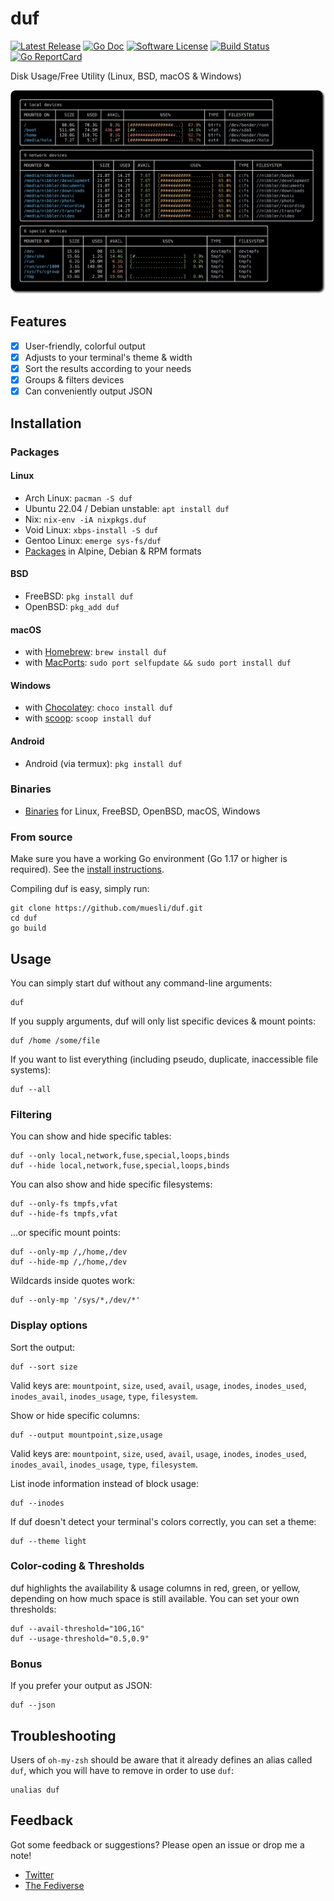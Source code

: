 # duf

[![Latest Release](https://img.shields.io/github/release/muesli/duf.svg?style=for-the-badge)](https://github.com/muesli/duf/releases)
[![Go Doc](https://img.shields.io/badge/godoc-reference-blue.svg?style=for-the-badge)](https://pkg.go.dev/github.com/muesli/duf)
[![Software License](https://img.shields.io/badge/license-MIT-blue.svg?style=for-the-badge)](/LICENSE)
[![Build Status](https://img.shields.io/github/actions/workflow/status/muesli/duf/build.yml?style=for-the-badge&branch=master)](https://github.com/muesli/duf/actions)
[![Go ReportCard](https://goreportcard.com/badge/github.com/muesli/duf?style=for-the-badge)](https://goreportcard.com/report/muesli/duf)

Disk Usage/Free Utility (Linux, BSD, macOS & Windows)

![duf](/duf.png)

## Features

- [x] User-friendly, colorful output
- [x] Adjusts to your terminal's theme & width
- [x] Sort the results according to your needs
- [x] Groups & filters devices
- [x] Can conveniently output JSON

## Installation

### Packages

#### Linux
- Arch Linux: `pacman -S duf`
- Ubuntu 22.04 / Debian unstable: `apt install duf`
- Nix: `nix-env -iA nixpkgs.duf`
- Void Linux: `xbps-install -S duf`
- Gentoo Linux: `emerge sys-fs/duf`
- [Packages](https://github.com/muesli/duf/releases) in Alpine, Debian & RPM formats

#### BSD
- FreeBSD: `pkg install duf`
- OpenBSD: `pkg_add duf`

#### macOS
- with [Homebrew](https://brew.sh/): `brew install duf`
- with [MacPorts](https://www.macports.org): `sudo port selfupdate && sudo port install duf`

#### Windows
- with [Chocolatey](https://chocolatey.org/): `choco install duf`
- with [scoop](https://scoop.sh/): `scoop install duf`

#### Android
- Android (via termux): `pkg install duf`

### Binaries
- [Binaries](https://github.com/muesli/duf/releases) for Linux, FreeBSD, OpenBSD, macOS, Windows

### From source

Make sure you have a working Go environment (Go 1.17 or higher is required).
See the [install instructions](https://golang.org/doc/install.html).

Compiling duf is easy, simply run:

    git clone https://github.com/muesli/duf.git
    cd duf
    go build

## Usage

You can simply start duf without any command-line arguments:

    duf

If you supply arguments, duf will only list specific devices & mount points:

    duf /home /some/file

If you want to list everything (including pseudo, duplicate, inaccessible file systems):

    duf --all

### Filtering

You can show and hide specific tables:

    duf --only local,network,fuse,special,loops,binds
    duf --hide local,network,fuse,special,loops,binds

You can also show and hide specific filesystems:

    duf --only-fs tmpfs,vfat
    duf --hide-fs tmpfs,vfat

...or specific mount points:

    duf --only-mp /,/home,/dev
    duf --hide-mp /,/home,/dev

Wildcards inside quotes work:

    duf --only-mp '/sys/*,/dev/*'

### Display options

Sort the output:

    duf --sort size

Valid keys are: `mountpoint`, `size`, `used`, `avail`, `usage`, `inodes`,
`inodes_used`, `inodes_avail`, `inodes_usage`, `type`, `filesystem`.

Show or hide specific columns:

    duf --output mountpoint,size,usage

Valid keys are: `mountpoint`, `size`, `used`, `avail`, `usage`, `inodes`,
`inodes_used`, `inodes_avail`, `inodes_usage`, `type`, `filesystem`.

List inode information instead of block usage:

    duf --inodes

If duf doesn't detect your terminal's colors correctly, you can set a theme:

    duf --theme light

### Color-coding & Thresholds

duf highlights the availability & usage columns in red, green, or yellow,
depending on how much space is still available. You can set your own thresholds:

    duf --avail-threshold="10G,1G"
    duf --usage-threshold="0.5,0.9"

### Bonus

If you prefer your output as JSON:

    duf --json

## Troubleshooting

Users of `oh-my-zsh` should be aware that it already defines an alias called
`duf`, which you will have to remove in order to use `duf`:

    unalias duf

## Feedback

Got some feedback or suggestions? Please open an issue or drop me a note!

* [Twitter](https://twitter.com/mueslix)
* [The Fediverse](https://mastodon.social/@fribbledom)

